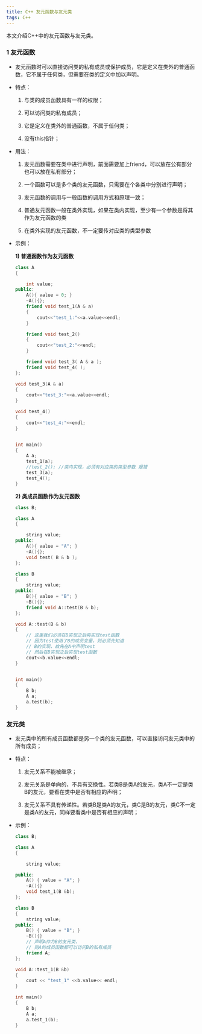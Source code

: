 ```yaml
---
title: C++ 友元函数与友元类
tags: C++
---
```



本文介绍C++中的友元函数与友元类。

<!--more-->

### 1 友元函数

+ 友元函数时可以直接访问类的私有成员或保护成员，它是定义在类外的普通函数，它不属于任何类，但需要在类的定义中加以声明。

+ 特点：

    1. 与类的成员函数具有一样的权限；

    2. 可以访问类的私有成员；

    3. 它是定义在类外的普通函数，不属于任何类；

    4. 没有this指针；

+ 用法：

    1. 友元函数需要在类中进行声明，前面需要加上friend，可以放在公有部分也可以放在私有部分；

    2. 一个函数可以是多个类的友元函数，只需要在个各类中分别进行声明；

    3. 友元函数的调用与一般函数的调用方式和原理一致；

    4. 普通友元函数一般在类外实现，如果在类内实现，至少有一个参数是将其作为友元函数的类

    5. 在类外实现的友元函数，不一定要传对应类的类型参数

+ 示例：

    **1) 普通函数作为友元函数**

    ```cpp
    class A
    {

        int value;
    public:
        A(){ value = 0; }
        ~A(){};
        friend void test_1(A & a)
        {
            cout<<"test_1:"<<a.value<<endl;
        }

        friend void test_2()
        {
            cout<<"test_2:"<<endl;
        }

        friend void test_3( A & a );
        friend void test_4( );
    };

    void test_3(A & a)
    {
        cout<<"test_3:"<<a.value<<endl;
    }

    void test_4()
    {
        cout<<"test_4:"<<endl;
    }


    int main()
    {
        A a;
        test_1(a);
        //test_2(); //类内实现，必须有对应类的类型参数 报错
        test_3(a);
        test_4();
    }
    ```

    **2) 类成员函数作为友元函数**

    ```cpp
    class B;

    class A
    {

        string value;
    public:
        A(){ value = "A"; }
        ~A(){};
        void test( B & b );
    };

    class B
    {
        string value;
    public:
        B(){ value = "B"; }
        ~B(){};
        friend void A::test(B & b);
    };

    void A::test(B & b)
    {
        // 这里我们必须在B实现之后再实现test函数
        // 因为test使用了B的成员变量，则必须先知道
        // B的实现，故先在A中声明test
        // 然后在B实现之后实现test函数
        cout<<b.value<<endl;
    }


    int main()
    {
        B b;
        A a;
        a.test(b);
    }
    ```

### 友元类

+ 友元类中的所有成员函数都是另一个类的友元函数，可以直接访问友元类中的所有成员；

+ 特点：

    1. 友元关系不能被继承；

    2. 友元关系是单向的，不具有交换性。若类B是类A的友元，类A不一定是类B的友元，要看在类中是否有相应的声明；

    3. 友元关系不具有传递性。若类B是类A的友元，类C是B的友元，类C不一定是类A的友元，同样要看类中是否有相应的声明；

+ 示例：

    ```cpp
    class B;

    class A
    {

        string value;

    public:
        A() { value = "A"; }
        ~A(){}
        void test_1(B &b);
    };

    class B
    {
        string value;
    public:
        B() { value = "B"; }
        ~B(){}
        // 声明A作为B的友元类，
        // 则A的成员函数都可以访问B的私有成员
        friend A;
    };

    void A::test_1(B &b)
    {
        cout << "test_1" <<b.value<< endl;
    }

    int main()
    {
        B b;
        A a;
        a.test_1(b);
    }

    ```


    

